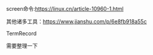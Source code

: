 screen命令:https://linux.cn/article-10960-1.html

其他诸多工具：https://www.jianshu.com/p/6e8fb918a55c

TermRecord

需要整理一下